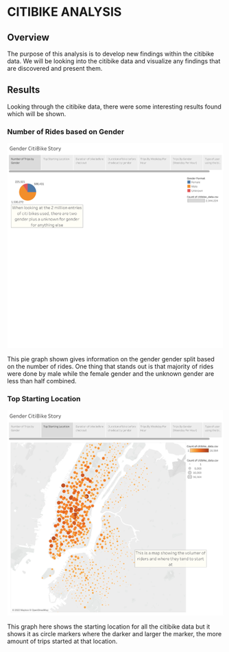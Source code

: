 # CITIBIKE ANALYSIS

## Overview

The purpose of this analysis is to develop new findings within the citibike data. We will be looking into the citibike data and visualize any findings that are discovered and present them.

## Results

Looking through the citibike data, there were some interesting results found which will be shown.

### Number of Rides based on Gender
!["Gender Pie"](images/Gender%20CitiBike%20Story-2.png)

This pie graph shown gives information on the gender gender split based on the number of rides. One thing that stands out is that majority of rides were done by male while the female gender and the unknown gender are less than half combined.

### Top Starting Location

!["Starting Location"](images/Gender%20CitiBike%20Story-3.png)

This graph here shows the starting location for all the citibike data but it shows it as circle markers where the darker and larger the marker, the more amount of trips started at that location.